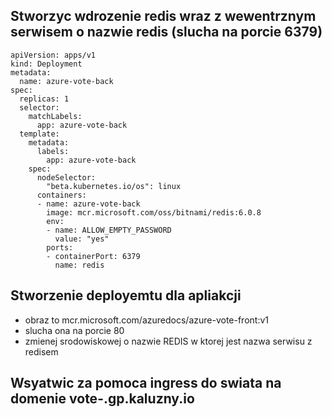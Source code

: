 ## Stworzyc wdrozenie redis wraz z wewentrznym serwisem o nazwie redis (slucha na porcie 6379)

```
apiVersion: apps/v1
kind: Deployment
metadata:
  name: azure-vote-back
spec:
  replicas: 1
  selector:
    matchLabels:
      app: azure-vote-back
  template:
    metadata:
      labels:
        app: azure-vote-back
    spec:
      nodeSelector:
        "beta.kubernetes.io/os": linux
      containers:
      - name: azure-vote-back
        image: mcr.microsoft.com/oss/bitnami/redis:6.0.8
        env:
        - name: ALLOW_EMPTY_PASSWORD
          value: "yes"
        ports:
        - containerPort: 6379
          name: redis
```

## Stworzenie deployemtu dla apliakcji

- obraz to mcr.microsoft.com/azuredocs/azure-vote-front:v1
- slucha ona na porcie 80
- zmienej srodowiskowej o nazwie REDIS w ktorej jest nazwa serwisu z redisem

## Wsyatwic za pomoca ingress do swiata na domenie vote-<nazwisko>.gp.kaluzny.io